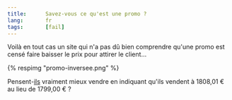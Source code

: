 ```yaml
--- 
title:      Savez-vous ce qu'est une promo ? 
lang:       fr 
tags:       [fail]
---
```


Voilà en tout cas un site qui n'a pas dû bien comprendre qu'une promo est censé faire baisser le prix pour attirer le client…

{% respimg "promo-inversee.png" %}

Pensent-[ils](http://www.vdirectce.com/ecommerce.php?pg=catalogue&cid=16) vraiment mieux vendre en indiquant qu'ils vendent à 1808,01 € au lieu de 1799,00 € ?
